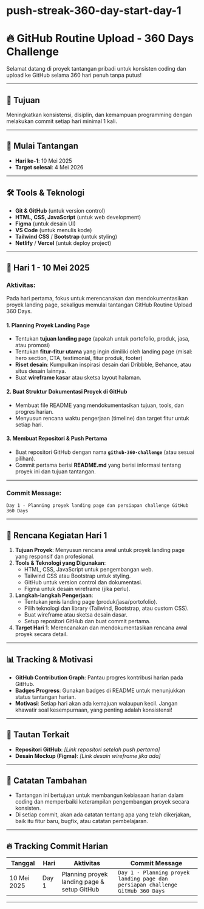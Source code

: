 # push-streak-360-day-start-day-1
# 🔥 GitHub Routine Upload - 360 Days Challenge

Selamat datang di proyek tantangan pribadi untuk konsisten coding dan upload ke GitHub selama 360 hari penuh tanpa putus!

---

## 🎯 Tujuan
Meningkatkan konsistensi, disiplin, dan kemampuan programming dengan melakukan commit setiap hari minimal 1 kali.

---

## 📅 Mulai Tantangan
- **Hari ke-1**: 10 Mei 2025
- **Target selesai**: 4 Mei 2026

---

## 🛠️ Tools & Teknologi
- **Git & GitHub** (untuk version control)
- **HTML, CSS, JavaScript** (untuk web development)
- **Figma** (untuk desain UI)
- **VS Code** (untuk menulis kode)
- **Tailwind CSS** / **Bootstrap** (untuk styling)
- **Netlify** / **Vercel** (untuk deploy project)

---

## 📅 Hari 1 - 10 Mei 2025

### Aktivitas:
Pada hari pertama, fokus untuk merencanakan dan mendokumentasikan proyek landing page, sekaligus memulai tantangan GitHub Routine Upload 360 Days.

#### 1. **Planning Proyek Landing Page**
- Tentukan **tujuan landing page** (apakah untuk portofolio, produk, jasa, atau promosi)
- Tentukan **fitur-fitur utama** yang ingin dimiliki oleh landing page (misal: hero section, CTA, testimonial, fitur produk, footer)
- **Riset desain**: Kumpulkan inspirasi desain dari Dribbble, Behance, atau situs desain lainnya.
- Buat **wireframe kasar** atau sketsa layout halaman.

#### 2. **Buat Struktur Dokumentasi Proyek di GitHub**
- Membuat file README yang mendokumentasikan tujuan, tools, dan progres harian.
- Menyusun rencana waktu pengerjaan (timeline) dan target fitur untuk setiap hari.

#### 3. **Membuat Repositori & Push Pertama**
- Buat repositori GitHub dengan nama **`github-360-challenge`** (atau sesuai pilihan).
- Commit pertama berisi **README.md** yang berisi informasi tentang proyek ini dan tujuan tantangan.

---

### **Commit Message**: 
`Day 1 - Planning proyek landing page dan persiapan challenge GitHub 360 Days`

---

## 📝 Rencana Kegiatan Hari 1

1. **Tujuan Proyek**: Menyusun rencana awal untuk proyek landing page yang responsif dan profesional.
2. **Tools & Teknologi yang Digunakan**:
   - HTML, CSS, JavaScript untuk pengembangan web.
   - Tailwind CSS atau Bootstrap untuk styling.
   - GitHub untuk version control dan dokumentasi.
   - Figma untuk desain wireframe (jika perlu).
3. **Langkah-langkah Pengerjaan**:
   - Tentukan jenis landing page (produk/jasa/portofolio).
   - Pilih teknologi dan library (Tailwind, Bootstrap, atau custom CSS).
   - Buat wireframe atau sketsa desain dasar.
   - Setup repositori GitHub dan buat commit pertama.
4. **Target Hari 1**: Merencanakan dan mendokumentasikan rencana awal proyek secara detail.

---

## 📊 Tracking & Motivasi

- **GitHub Contribution Graph**: Pantau progres kontribusi harian pada GitHub.
- **Badges Progress**: Gunakan badges di README untuk menunjukkan status tantangan harian.
- **Motivasi**: Setiap hari akan ada kemajuan walaupun kecil. Jangan khawatir soal kesempurnaan, yang penting adalah konsistensi!

---

## 🔗 Tautan Terkait
- **Repositori GitHub**: _[Link repositori setelah push pertama]_
- **Desain Mockup (Figma)**: _[Link desain wireframe jika ada]_

---

## 🚀 Catatan Tambahan
- Tantangan ini bertujuan untuk membangun kebiasaan harian dalam coding dan memperbaiki keterampilan pengembangan proyek secara konsisten.
- Di setiap commit, akan ada catatan tentang apa yang telah dikerjakan, baik itu fitur baru, bugfix, atau catatan pembelajaran.

---

## 🔥 Tracking Commit Harian

| Tanggal       | Hari | Aktivitas                                     | Commit Message                                          |
|---------------|------|-----------------------------------------------|--------------------------------------------------------|
| 10 Mei 2025   | Day 1| Planning proyek landing page & setup GitHub  | `Day 1 - Planning proyek landing page dan persiapan challenge GitHub 360 Days` |

---

